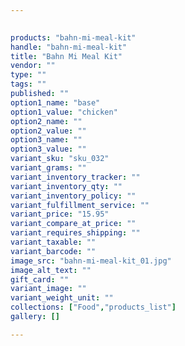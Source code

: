 ```yaml
---
 

products: "bahn-mi-meal-kit"
handle: "bahn-mi-meal-kit"
title: "Bahn Mi Meal Kit"
vendor: ""
type: ""
tags: ""
published: ""
option1_name: "base"
option1_value: "chicken"
option2_name: ""
option2_value: ""
option3_name: ""
option3_value: ""
variant_sku: "sku_032"
variant_grams: ""
variant_inventory_tracker: ""
variant_inventory_qty: ""
variant_inventory_policy: ""
variant_fulfillment_service: ""
variant_price: "15.95"
variant_compare_at_price: ""
variant_requires_shipping: ""
variant_taxable: ""
variant_barcode: ""
image_src: "bahn-mi-meal-kit_01.jpg"
image_alt_text: ""
gift_card: ""
variant_image: ""
variant_weight_unit: ""
collections: ["Food","products_list"]
gallery: []

---
```





 

 

 

 

 

 

 

 

 

 

 

 

 

 

 

